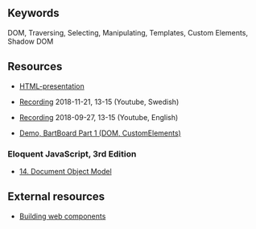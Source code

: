 ## Keywords
DOM, Traversing, Selecting, Manipulating, Templates, Custom Elements, Shadow DOM

## Resources
- [HTML-presentation](https://rawgit.com/CS-LNU-Learning-Objects/client-side-javascript/master/lectures/02-dom/index.html)
- [Recording](https://youtu.be/rWLVSkxNfQ0) 2018-11-21, 13-15 (Youtube, Swedish)
- [Recording](https://youtu.be/cojikH2AoTI) 2018-09-27, 13-15 (Youtube, English)

- [Demo, BartBoard Part 1 (DOM, CustomElements)](https://youtu.be/jBLruMu5pOs)

### Eloquent JavaScript, 3rd Edition

- [14. Document Object Model](http://eloquentjavascript.net/14_dom.html)

## External resources
* [Building web components](https://developers.google.com/web/fundamentals/web-components/)
